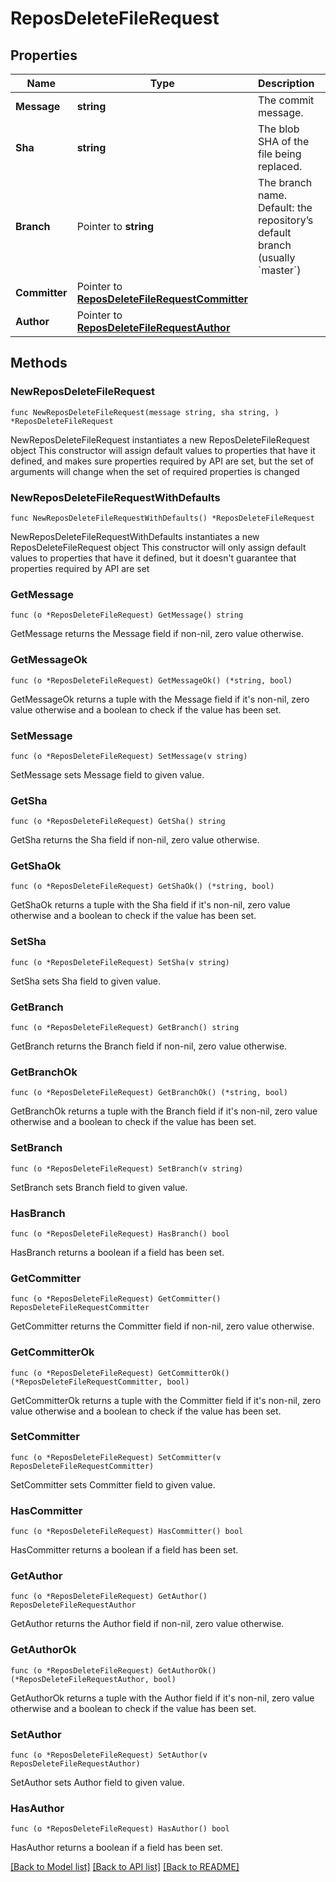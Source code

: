 # ReposDeleteFileRequest

## Properties

Name | Type | Description | Notes
------------ | ------------- | ------------- | -------------
**Message** | **string** | The commit message. | 
**Sha** | **string** | The blob SHA of the file being replaced. | 
**Branch** | Pointer to **string** | The branch name. Default: the repository’s default branch (usually &#x60;master&#x60;) | [optional] 
**Committer** | Pointer to [**ReposDeleteFileRequestCommitter**](ReposDeleteFileRequestCommitter.md) |  | [optional] 
**Author** | Pointer to [**ReposDeleteFileRequestAuthor**](ReposDeleteFileRequestAuthor.md) |  | [optional] 

## Methods

### NewReposDeleteFileRequest

`func NewReposDeleteFileRequest(message string, sha string, ) *ReposDeleteFileRequest`

NewReposDeleteFileRequest instantiates a new ReposDeleteFileRequest object
This constructor will assign default values to properties that have it defined,
and makes sure properties required by API are set, but the set of arguments
will change when the set of required properties is changed

### NewReposDeleteFileRequestWithDefaults

`func NewReposDeleteFileRequestWithDefaults() *ReposDeleteFileRequest`

NewReposDeleteFileRequestWithDefaults instantiates a new ReposDeleteFileRequest object
This constructor will only assign default values to properties that have it defined,
but it doesn't guarantee that properties required by API are set

### GetMessage

`func (o *ReposDeleteFileRequest) GetMessage() string`

GetMessage returns the Message field if non-nil, zero value otherwise.

### GetMessageOk

`func (o *ReposDeleteFileRequest) GetMessageOk() (*string, bool)`

GetMessageOk returns a tuple with the Message field if it's non-nil, zero value otherwise
and a boolean to check if the value has been set.

### SetMessage

`func (o *ReposDeleteFileRequest) SetMessage(v string)`

SetMessage sets Message field to given value.


### GetSha

`func (o *ReposDeleteFileRequest) GetSha() string`

GetSha returns the Sha field if non-nil, zero value otherwise.

### GetShaOk

`func (o *ReposDeleteFileRequest) GetShaOk() (*string, bool)`

GetShaOk returns a tuple with the Sha field if it's non-nil, zero value otherwise
and a boolean to check if the value has been set.

### SetSha

`func (o *ReposDeleteFileRequest) SetSha(v string)`

SetSha sets Sha field to given value.


### GetBranch

`func (o *ReposDeleteFileRequest) GetBranch() string`

GetBranch returns the Branch field if non-nil, zero value otherwise.

### GetBranchOk

`func (o *ReposDeleteFileRequest) GetBranchOk() (*string, bool)`

GetBranchOk returns a tuple with the Branch field if it's non-nil, zero value otherwise
and a boolean to check if the value has been set.

### SetBranch

`func (o *ReposDeleteFileRequest) SetBranch(v string)`

SetBranch sets Branch field to given value.

### HasBranch

`func (o *ReposDeleteFileRequest) HasBranch() bool`

HasBranch returns a boolean if a field has been set.

### GetCommitter

`func (o *ReposDeleteFileRequest) GetCommitter() ReposDeleteFileRequestCommitter`

GetCommitter returns the Committer field if non-nil, zero value otherwise.

### GetCommitterOk

`func (o *ReposDeleteFileRequest) GetCommitterOk() (*ReposDeleteFileRequestCommitter, bool)`

GetCommitterOk returns a tuple with the Committer field if it's non-nil, zero value otherwise
and a boolean to check if the value has been set.

### SetCommitter

`func (o *ReposDeleteFileRequest) SetCommitter(v ReposDeleteFileRequestCommitter)`

SetCommitter sets Committer field to given value.

### HasCommitter

`func (o *ReposDeleteFileRequest) HasCommitter() bool`

HasCommitter returns a boolean if a field has been set.

### GetAuthor

`func (o *ReposDeleteFileRequest) GetAuthor() ReposDeleteFileRequestAuthor`

GetAuthor returns the Author field if non-nil, zero value otherwise.

### GetAuthorOk

`func (o *ReposDeleteFileRequest) GetAuthorOk() (*ReposDeleteFileRequestAuthor, bool)`

GetAuthorOk returns a tuple with the Author field if it's non-nil, zero value otherwise
and a boolean to check if the value has been set.

### SetAuthor

`func (o *ReposDeleteFileRequest) SetAuthor(v ReposDeleteFileRequestAuthor)`

SetAuthor sets Author field to given value.

### HasAuthor

`func (o *ReposDeleteFileRequest) HasAuthor() bool`

HasAuthor returns a boolean if a field has been set.


[[Back to Model list]](../README.md#documentation-for-models) [[Back to API list]](../README.md#documentation-for-api-endpoints) [[Back to README]](../README.md)


